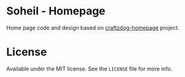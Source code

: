 # Soheil - Homepage

Home page code and design based on [craftzdog-homepage](https://github.com/craftzdog/craftzdog-homepage) project.



# License

Available under the MIT license. See the `LICENSE` file for more info.
